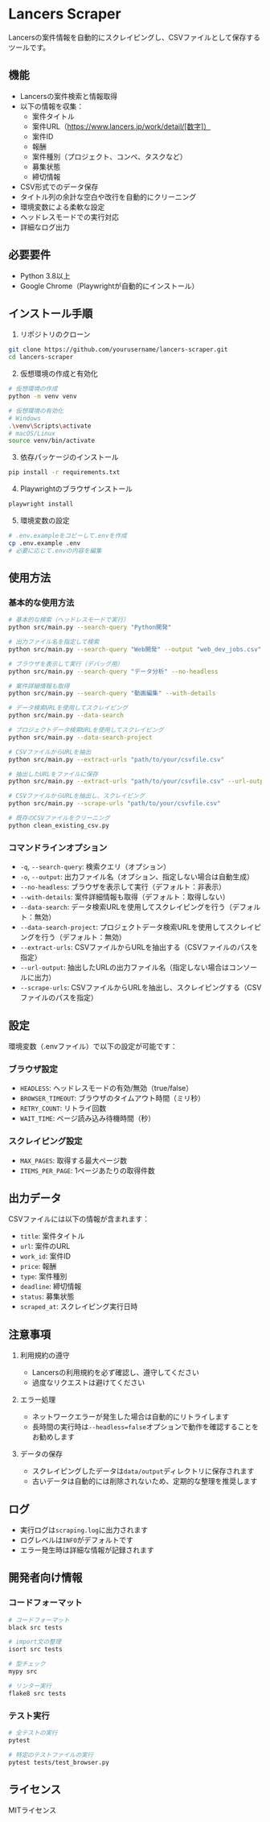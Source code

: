 # Lancers Scraper

Lancersの案件情報を自動的にスクレイピングし、CSVファイルとして保存するツールです。

## 機能

- Lancersの案件検索と情報取得
- 以下の情報を収集：
  - 案件タイトル
  - 案件URL（https://www.lancers.jp/work/detail/[数字]）
  - 案件ID
  - 報酬
  - 案件種別（プロジェクト、コンペ、タスクなど）
  - 募集状態
  - 締切情報
- CSV形式でのデータ保存
- タイトル列の余計な空白や改行を自動的にクリーニング
- 環境変数による柔軟な設定
- ヘッドレスモードでの実行対応
- 詳細なログ出力

## 必要要件

- Python 3.8以上
- Google Chrome（Playwrightが自動的にインストール）

## インストール手順

1. リポジトリのクローン
```bash
git clone https://github.com/yourusername/lancers-scraper.git
cd lancers-scraper
```

2. 仮想環境の作成と有効化
```bash
# 仮想環境の作成
python -m venv venv

# 仮想環境の有効化
# Windows
.\venv\Scripts\activate
# macOS/Linux
source venv/bin/activate
```

3. 依存パッケージのインストール
```bash
pip install -r requirements.txt
```

4. Playwrightのブラウザインストール
```bash
playwright install
```

5. 環境変数の設定
```bash
# .env.exampleをコピーして.envを作成
cp .env.example .env
# 必要に応じて.envの内容を編集
```

## 使用方法

### 基本的な使用方法

```bash
# 基本的な検索（ヘッドレスモードで実行）
python src/main.py --search-query "Python開発"

# 出力ファイル名を指定して検索
python src/main.py --search-query "Web開発" --output "web_dev_jobs.csv"

# ブラウザを表示して実行（デバッグ用）
python src/main.py --search-query "データ分析" --no-headless

# 案件詳細情報も取得
python src/main.py --search-query "動画編集" --with-details

# データ検索URLを使用してスクレイピング
python src/main.py --data-search

# プロジェクトデータ検索URLを使用してスクレイピング
python src/main.py --data-search-project

# CSVファイルからURLを抽出
python src/main.py --extract-urls "path/to/your/csvfile.csv"

# 抽出したURLをファイルに保存
python src/main.py --extract-urls "path/to/your/csvfile.csv" --url-output "extracted_urls.txt"

# CSVファイルからURLを抽出し、スクレイピング
python src/main.py --scrape-urls "path/to/your/csvfile.csv"

# 既存のCSVファイルをクリーニング
python clean_existing_csv.py
```

### コマンドラインオプション

- `-q`, `--search-query`: 検索クエリ（オプション）
- `-o`, `--output`: 出力ファイル名（オプション、指定しない場合は自動生成）
- `--no-headless`: ブラウザを表示して実行（デフォルト：非表示）
- `--with-details`: 案件詳細情報も取得（デフォルト：取得しない）
- `--data-search`: データ検索URLを使用してスクレイピングを行う（デフォルト：無効）
- `--data-search-project`: プロジェクトデータ検索URLを使用してスクレイピングを行う（デフォルト：無効）
- `--extract-urls`: CSVファイルからURLを抽出する（CSVファイルのパスを指定）
- `--url-output`: 抽出したURLの出力ファイル名（指定しない場合はコンソールに出力）
- `--scrape-urls`: CSVファイルからURLを抽出し、スクレイピングする（CSVファイルのパスを指定）

## 設定

環境変数（.envファイル）で以下の設定が可能です：

### ブラウザ設定
- `HEADLESS`: ヘッドレスモードの有効/無効（true/false）
- `BROWSER_TIMEOUT`: ブラウザのタイムアウト時間（ミリ秒）
- `RETRY_COUNT`: リトライ回数
- `WAIT_TIME`: ページ読み込み待機時間（秒）

### スクレイピング設定
- `MAX_PAGES`: 取得する最大ページ数
- `ITEMS_PER_PAGE`: 1ページあたりの取得件数

## 出力データ

CSVファイルには以下の情報が含まれます：

- `title`: 案件タイトル
- `url`: 案件のURL
- `work_id`: 案件ID
- `price`: 報酬
- `type`: 案件種別
- `deadline`: 締切情報
- `status`: 募集状態
- `scraped_at`: スクレイピング実行日時

## 注意事項

1. 利用規約の遵守
   - Lancersの利用規約を必ず確認し、遵守してください
   - 過度なリクエストは避けてください

2. エラー処理
   - ネットワークエラーが発生した場合は自動的にリトライします
   - 長時間の実行時は`--headless=false`オプションで動作を確認することをお勧めします

3. データの保存
   - スクレイピングしたデータは`data/output`ディレクトリに保存されます
   - 古いデータは自動的には削除されないため、定期的な整理を推奨します

## ログ

- 実行ログは`scraping.log`に出力されます
- ログレベルは`INFO`がデフォルトです
- エラー発生時は詳細な情報が記録されます

## 開発者向け情報

### コードフォーマット
```bash
# コードフォーマット
black src tests

# import文の整理
isort src tests

# 型チェック
mypy src

# リンター実行
flake8 src tests
```

### テスト実行
```bash
# 全テストの実行
pytest

# 特定のテストファイルの実行
pytest tests/test_browser.py
```

## ライセンス

MITライセンス
